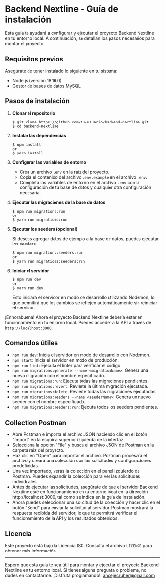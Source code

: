 # Backend Nextline - Guía de instalación

Esta guía te ayudará a configurar y ejecutar el proyecto Backend Nextline en tu entorno local. A continuación, se detallan los pasos necesarios para montar el proyecto.

## Requisitos previos

Asegúrate de tener instalado lo siguiente en tu sistema:

- Node.js (versión 18.16.0)
- Gestor de bases de datos MySQL

## Pasos de instalación

1. **Clonar el repositorio**

   ```
   $ git clone https://github.com/tu-usuario/backend-nextline.git
   $ cd backend-nextline
   ```

2. **Instalar las dependencias**

   ```
   $ npm install
   or
   $ yarn install
   ```

3. **Configurar las variables de entorno**

   - Crea un archivo `.env` en la raíz del proyecto.
   - Copia el contenido del archivo `.env.example` en el archivo `.env`.
   - Completa las variables de entorno en el archivo `.env` con la configuración de tu base de datos y cualquier otra configuración necesaria.

4. **Ejecutar las migraciones de la base de datos**

   ```
   $ npm run migrations:run
   or
   $ yarn run migrations:run
   ```

5. **Ejecutar los seeders (opcional)**

   Si deseas agregar datos de ejemplo a la base de datos, puedes ejecutar los seeders.

   ```
   $ npm run migrations:seeders:run
   or
   $ yarn run migrations:seeders:run
   ```

6. **Iniciar el servidor**

   ```
   $ npm run dev
   or
   $ yarn run dev
   ```

   Esto iniciará el servidor en modo de desarrollo utilizando Nodemon, lo que permitirá que los cambios se reflejen automáticamente sin reiniciar el servidor.

¡Enhorabuena! Ahora el proyecto Backend Nextline debería estar en funcionamiento en tu entorno local. Puedes acceder a la API a través de `http://localhost:3000`.

## Comandos útiles

- `npm run dev`: Inicia el servidor en modo de desarrollo con Nodemon.
- `npm start`: Inicia el servidor en modo de producción.
- `npm run lint`: Ejecuta el linter para verificar el código.
- `npm run migrations:generate --name <migrationName>`: Genera una nueva migración con el nombre especificado.
- `npm run migrations:run`: Ejecuta todas las migraciones pendientes.
- `npm run migrations:revert`: Revierte la última migración ejecutada.
- `npm run migrations:delete`: Revierte todas las migraciones ejecutadas.
- `npm run migrations:seeders --name <seederName>`: Genera un nuevo seeder con el nombre especificado.
- `npm run migrations:seeders:run`: Ejecuta todos los seeders pendientes.

## Collection Postman

- Abre Postman e importa el archivo JSON haciendo clic en el botón "Import" en la esquina superior izquierda de la interfaz.
- Selecciona la opción "File" y busca el archivo JSON de Postman en la carpeta raiz del proyecto.
- Haz clic en "Open" para importar el archivo. Postman procesará el archivo y creará una colección con las solicitudes y configuraciones predefinidas.
- Una vez importado, verás la colección en el panel izquierdo de Postman. Puedes expandir la colección para ver las solicitudes individuales.
- Antes de ejecutar las solicitudes, asegúrate de que el servidor Backend Nextline esté en funcionamiento en tu entorno local en la dirección http://localhost:3000, tal como se indica en la guía de instalación.
- Ahora puedes seleccionar una solicitud de la colección y hacer clic en el botón "Send" para enviar la solicitud al servidor. Postman mostrará la respuesta recibida del servidor, lo que te permitirá verificar el funcionamiento de la API y los resultados obtenidos.

## Licencia

Este proyecto está bajo la Licencia ISC. Consulta el archivo `LICENSE` para obtener más información.

---

Espero que esta guía te sea útil para montar y ejecutar el proyecto Backend Nextline en tu entorno local. Si tienes alguna pregunta o problema, no dudes en contactarme. ¡Disfruta programando!. andejecruher@gmail.com
